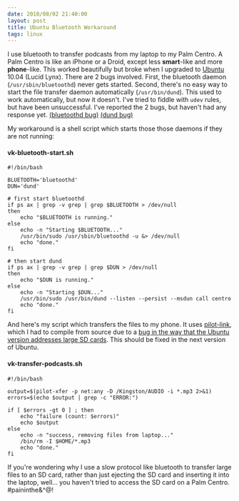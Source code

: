 ```yaml
---
date: 2010/08/02 21:40:00
layout: post
title: Ubuntu Bluetooth Workaround
tags: linux
---
```


I use bluetooth to transfer podcasts from my laptop to my Palm Centro. A
Palm Centro is like an iPhone or a Droid, except less **smart**-like and
more **phone**-like. This worked beautifully but broke when I upgraded to
[Ubuntu](http://www.ubuntu.com/desktop/get-ubuntu/download) 10.04 (Lucid
Lynx). There are 2 bugs involved. First, the bluetooth daemon
(`/usr/sbin/bluetoothd`) never gets started. Second, there's no easy way to
start the file transfer daemon automatically (`/usr/bin/dund`). This used
to work automatically, but now it doesn't. I've tried to fiddle with `udev`
rules, but have been unsuccessful. I've reported the 2 bugs, but haven't
had any response
yet. [(bluetoothd bug)](https://bugs.launchpad.net/ubuntu/+source/bluez/+bug/589464)
[(dund bug)](https://bugs.launchpad.net/ubuntu/+source/bluez/+bug/559538)

My workaround is a shell script which starts those those daemons if they
are not running:

#### vk-bluetooth-start.sh

    #!/bin/bash
    
    BLUETOOTH='bluetoothd'
    DUN='dund'
    
    # first start bluetoothd
    if ps ax | grep -v grep | grep $BLUETOOTH > /dev/null
    then
        echo "$BLUETOOTH is running."
    else
        echo -n "Starting $BLUETOOTH..."
        /usr/bin/sudo /usr/sbin/bluetoothd -u &> /dev/null
        echo "done."
    fi
    
    # then start dund
    if ps ax | grep -v grep | grep $DUN > /dev/null
    then
        echo "$DUN is running."
    else
        echo -n "Starting $DUN..."
        /usr/bin/sudo /usr/bin/dund --listen --persist --msdun call centro
        echo "done."
    fi

And here's my script which transfers the files to my phone. It uses
[pilot-link](http://packages.ubuntu.com/lucid/pilot-link), which I had to
compile from source due to a
[bug in the way that the Ubuntu version addresses large SD cards](https://bugs.launchpad.net/ubuntu/+source/pilot-link/+bug/592916). This
should be fixed in the next version of Ubuntu.

#### vk-transfer-podcasts.sh

    #!/bin/bash
    
    output=$(pilot-xfer -p net:any -D /Kingston/AUDIO -i *.mp3 2>&1)
    errors=$(echo $output | grep -c "ERROR:")
    
    if [ $errors -gt 0 ] ; then
        echo "failure (count: $errors)"
        echo $output
    else
        echo -n "success, removing files from laptop..."
        /bin/rm -I $HOME/*.mp3
        echo "done."
    fi

If you're wondering why I use a slow protocol like bluetooth to transfer
large files to an SD card, rather than just ejecting the SD card and
inserting it into the laptop, well... you haven't tried to access the SD
card on a Palm Centro. #paininthe\&^@!
